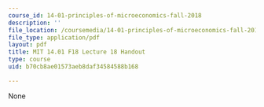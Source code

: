 ```yaml
---
course_id: 14-01-principles-of-microeconomics-fall-2018
description: ''
file_location: /coursemedia/14-01-principles-of-microeconomics-fall-2018/b70cb8ae01573aeb8daf34584588b168_MIT14_01F18_handout18.pdf
file_type: application/pdf
layout: pdf
title: MIT 14.01 F18 Lecture 18 Handout
type: course
uid: b70cb8ae01573aeb8daf34584588b168

---
```

None
